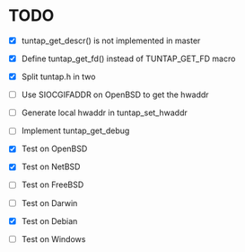 # TODO

- [X] tuntap_get_descr() is not implemented in master
- [X] Define tuntap_get_fd() instead of TUNTAP_GET_FD macro
- [X] Split tuntap.h in two
- [ ] Use SIOCGIFADDR on OpenBSD to get the hwaddr
- [ ] Generate local hwaddr in tuntap_set_hwaddr
- [ ] Implement tuntap_get_debug

- [X] Test on OpenBSD
- [X] Test on NetBSD
- [ ] Test on FreeBSD
- [ ] Test on Darwin
- [X] Test on Debian
- [ ] Test on Windows

